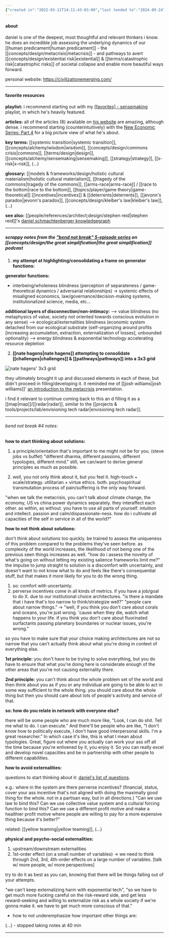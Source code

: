 ```yaml
---
{"created in":"2022-03-11T14:11:43-03:00","last tended to":"2024-09-24T16:23:28-03:00","tags":["top3","person","metacrisis","alchemy","sensemaking","architect","research","🌱"],"relevancescore":98,"dg-publish":true,"notestage":["🌱"],"created":"2022-03-11T14:11:43.148-03:00","updated":"2024-11-29T00:02:16.647-03:00","permalink":"/people/references/architect-design/daniel-schmachtenberger/","dgPassFrontmatter":true}
---
```


#### about

daniel is one of the deepest, most thoughtful and relevant thinkers i know. he does an incredible job assessing the underlying dynamics of our [[human predicament\|human predicament]] - the [[concepts/design/metacrisis\|metacrisis]] - and pathways to avert [[concepts/design/existential risk\|existential]] & [[terms/catastrophic risk\|catastrophic risks]] of societal collapse and enable more beautiful ways forward.

personal website: https://civilizationemerging.com/

---
#### favorite resources

**playlist:** i recommend starting out with my [\[favorites\] - sensemaking](https://www.youtube.com/playlist?list=PLj8H7uBaUwDvd18QrEPugPMD5Z6Y0W-vB) playlist, in which he's heavily featured.

**articles:** all of the articles (8) available on [his website](https://civilizationemerging.com/articles/social/) are amazing, although dense. i recommend starting (counterintuitively) with the [New Economic Series: Part 4](https://civilizationemerging.com/new-economics-series-4/) for a big picture view of what he's about.

**key terms:** [[systemic transition\|systemic transition]], [[concepts/alchemy/wisdom\|wisdom]], [[concepts/design/commons crisis\|commons]], [[terms/design\|design]], [[concepts/alchemy/sensemaking\|sensemaking]], [[strategy\|strategy]], [[x-risk\|x-risk]], (...)

**glossary:** [[models & frameworks/design/holistic cultural materialism\|holistic cultural materialism]], [[tragedy of the commons\|tragedy of the commons]], [[arms-race\|arms-race]] / [[race to the bottom\|race to the bottom]], [[topics/player/game theory\|game-theoretical]] [[incentives\|incentives]] & [[deterrents\|deterrents]], [[jevonn's paradox\|jevonn's paradox]], [[concepts/design/kleiber's law\|kleiber's law]], (...)

**see also:** [[people/references/architect;design/stephen reid\|stephen reid]]'s [daniel schmachtenberger knowledgegraph](https://stephenreid.net/k/daniel)

---
##### scrappy notes from the ["bend not break" 5-episode series](https://www.youtube.com/playlist?list=PLdc087VsWiC5YxTILWB68HaQyFl-Krtd7) on [[concepts/design/the great simplification\|the great simplification]] podcast

1) **my attempt at highlighting/consolidating a frame on generator functions:**

**generator functions:**
- interbeing/wholeness blindness (perception of separateness / game-theoretical dynamics / adversarial relationships)
	-> systemic effects of misaligned economics, law/governance/decision-making systems, institutionalized science, media, etc...

**additional layers of disconnection/non-intimacy:**
—> value blindness (no metaphysics of value, society not oriented towards conscious evolution in any sense)
—> ecological/externalities blindness (economic system detached from our ecological substrate (self-organizing around profits [increasing accumulation, extraction, externalization of losses], unbounded optionality)
—> energy blindness & exponential technology accelerating resource depletion

2) **[[nate hagens\|nate hagens]] attempting to consolidate [[challenges\|challenges]] & [[pathways\|pathways]] into a 3x3 grid**

![nate hagens' 3x3 grid](https://i.imgur.com/AkR1Opt.png)

they ultimately brought it up and discussed elements in each of these, but didn't proceed in filling/developing it. it reminded me of [[josh williams\|josh williams]]' [an introduction to the metacrisis](https://sites.google.com/view/intro-to-the-metacrisis) presentation.

i find it relevant to continue coming back to this an d filling it as a [[map\|map]]/[[radar\|radar]], similar to the [[projects & tools/projects/lab/envisioning tech radar\|envisioning tech radar]].

---
###### bend not break #4 notes:

**how to start thinking about solutions:**

1) a principle/orientation that's important to me might not be for you. (steve jobs vs buffet) "different dharma, different passions, different typologies, different mind." still, we can/want to derive general principles as much as possible.

2) well, you not only think about it, but you feel it. high-touch + scale/strategy. utilitarian + virtue ethics. both. psychospiritual transmutation process of pain/suffering is the only way forward.

"when we talk the metacrisis, you can't talk about climate change, the economy, US vs china power dynamics separately. they interaffect each other. as within, as without. you have to use all parts of yourself. intuition and intellect. passion and calm/dispassionate-ness. how do i cultivate all capacities of the self in service in all of the world?"

**how to not think about solutions:**

don't think about solutions too quickly. be trained to assess the uniqueness of this problem compared to the problems they've seen before. as complexity of the world increases, the likelihood of not being one of the previous seen things increases as well. "how do i assess the novelty of what's going on without letting my existing salience frameworks limit me?" the impulse to jump straight to solution is a discomfort with uncertainty, and doesn't want to not know what to do and feels like there's consequential stuff, but that makes it more likely for you to do the wrong thing.

1) so: comfort with uncertainty.
2) perverse incentives come in all kinds of metrics. if you have a job/goal to do X. due to our institutional choice architectures.
"is there a mandate that i have that's too narrow to think/strategize well?"
"people care about narrow things." -> "well, if you think you don't care about corals and oceans, you're just wrong. 'cause when they die, watch what happens to your life. if you think you don't care about fluorinated surfactants passing planetary boundaries or nuclear issues, you're wrong."

so you have to make sure that your choice making architectures are not so narrow that you can't actually think about what you're doing in context of everything else.

**1st principle:** you don't have to be trying to solve everything, but you do have to ensure that what you're doing here is considerate enough of the other areas that you're not causing externality there.

**2nd principle:** you can't think about the whole problem set of the world and then think about you as if you or any individual are going to be able to act in some way sufficient to the whole thing. you should care about the whole thing but then you should care about lots of people's activity and service of that. 

**so: how do you relate in network with everyone else?**

there will be some people who are much more like, "Look, I can do shit. Tell me what to do. I can execute." And there'll be people who are like, "I don't know how to politically execute, I don't have good interpersonal skills. I'm a great researcher." In which case it's like, this is what I mean about typologies. Great, figure out where you actually can work your ass off all the time because you're enlivened by it, you enjoy it. So you can really excel and develop novel capacities and be in partnership with other people to different capabilities.

**how to avoid externalities:**

questions to start thinking about it: [daniel's list of questions](https://static1.squarespace.com/static/61d5bc2bb737636144dc55d0/t/639fd053866aa67bbd2e6e2f/1671417948665/Daniel%27s+list+of+questions).

e.g.: where in the system are there perverse incentives? (financial, status, cover your ass incentive that's not aligned with doing the maximally good thing for the whole. not in a partisan way, but in all directions.) 
 "Can we use law to bind this? Can we use collective value system and a cultural forcing function to bind this? Can we use a different profit motive and make a healthier profit motive where people are willing to pay for a more expensive thing because it's better?"

related: [[yellow teaming\|yellow teaming]], (...)

**physical and psycho-social externalities:**

1) upstream/downstream externalities
2) 1st-order effect (on a small number of variables) -> we need to think through 2nd, 3rd, 4th-order effects on a large number of variables. [talk w/ more people, w/ more perspectives]

try to do it as best as you can, knowing that there will be things falling out of your attempts.

"we can't keep externalizing harm with exponential tech", "so we have to get much more fucking careful on the risk-reward side, and get less reward-seeking and willing to externalize risk as a whole society if we're gonna make it. we have to get much more conscious of that."

- how to not underemphasize how important other things are:

(...) - stopped taking notes at 40 min

---